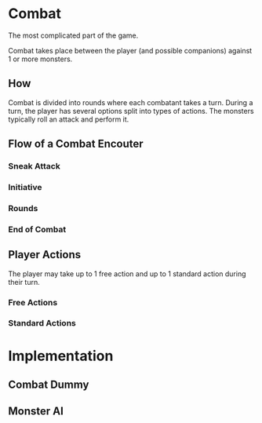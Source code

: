 # Combat
The most complicated part of the game.

Combat takes place between the player (and possible companions) against 1 or more monsters.

## How
Combat is divided into rounds where each combatant takes a turn. During a turn, the player has several options split into types of actions. The monsters typically roll an attack and perform it.

## Flow of a Combat Encouter
### Sneak Attack

### Initiative

### Rounds

### End of Combat

## Player Actions
The player may take up to 1 free action and up to 1 standard action during their turn.

### Free Actions
### Standard Actions

# Implementation
## Combat Dummy
## Monster AI
